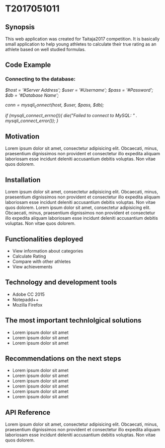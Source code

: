 # T2017051011

<strong><h2>Synopsis</h2></strong>

This web application was created for Taitaja2017 competition. It is basically small application to help young athletes to calculate their true rating as an athlete based on well studied formulas.

<strong><h2>Code Example </h2></strong>
<h3>Connecting to the database:</h3>
<i>
$host = '#Server Address';
$user = '#Username';
$pass = '#Password';
$db = '#Database Name';

$conn = mysqli_connect($host, $user, $pass, $db);

if (mysqli_connect_errno()){
  die("Failed to connect to MySQL: " . mysqli_connect_error());
}
</i>

<strong><h2>Motivation </h2></strong>
Lorem ipsum dolor sit amet, consectetur adipisicing elit. Obcaecati, minus, praesentium dignissimos non provident et consectetur illo expedita aliquam laboriosam esse incidunt deleniti accusantium debitis voluptas. Non vitae quos dolorem.

<strong><h2>Installation </h2></strong>

Lorem ipsum dolor sit amet, consectetur adipisicing elit. Obcaecati, minus, praesentium dignissimos non provident et consectetur illo expedita aliquam laboriosam esse incidunt deleniti accusantium debitis voluptas. Non vitae quos dolorem.
Lorem ipsum dolor sit amet, consectetur adipisicing elit. Obcaecati, minus, praesentium dignissimos non provident et consectetur illo expedita aliquam laboriosam esse incidunt deleniti accusantium debitis voluptas. Non vitae quos dolorem.

<strong><h2>Functionalities deployed </h2></strong>

<ul>
  <li>View information about categories</li>
  <li>Calculate Rating</li>
  <li>Compare with other athletes</li>
  <li>View achievements</li>
</ul>

<strong><h2>Technology and development tools</h2></strong>
<ul>
  <li>Adobe CC 2015</li>
  <li>Notepadd++</li>
  <li>Mozilla Firefox</li>
</ul>

<strong><h2>The most important technlolgical solutions</h2></strong>
<ul>
  <li>Lorem ipsum dolor sit amet</li>
  <li>Lorem ipsum dolor sit amet</li>
  <li>Lorem ipsum dolor sit amet</li>
</ul>

<strong><h2>Recommendations on the next steps</h2></strong>
<ul>
  <li>Lorem ipsum dolor sit amet</li>
  <li>Lorem ipsum dolor sit amet</li>
  <li>Lorem ipsum dolor sit amet</li>
  <li>Lorem ipsum dolor sit amet</li>
  <li>Lorem ipsum dolor sit amet</li>
  <li>Lorem ipsum dolor sit amet</li>
</ul>


<strong><h2>API Reference </h2></strong>

Lorem ipsum dolor sit amet, consectetur adipisicing elit. Obcaecati, minus, praesentium dignissimos non provident et consectetur illo expedita aliquam laboriosam esse incidunt deleniti accusantium debitis voluptas. Non vitae quos dolorem.
